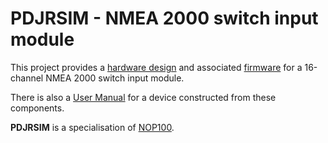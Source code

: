 # PDJRSIM - NMEA 2000 switch input module

This project provides a
[hardware design](./hardware/)
and associated
[firmware](./firmware)
for a 16-channel NMEA 2000 switch input module.

There is also a
[User Manual](./user)
for a device constructed from these components.

**PDJRSIM** is a specialisation of
[NOP100](https://github.com/preeve9534/NOP100).
